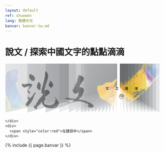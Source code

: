 ```yaml
---
layout: default
ref: shuowen
lang: 繁體中文
banvar: banner-tw.md
---
```


<div class="home-page">
  <div class="container">
    <h1 class="page-heading">說文 / 探索中國文字的點點滴滴</h1>
    <div class="home-banner">
      <img alt="" src="/assets/images/banner1.png">

    </div>
    <div>
      <span style="color:red">在建設中</span>
    </div> 

{% include {{ page.banvar }} %}

  </div>
</div>

